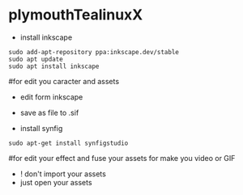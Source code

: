 # plymouthTealinuxX

- install inkscape
```
sudo add-apt-repository ppa:inkscape.dev/stable
sudo apt update
sudo apt install inkscape
```
#for edit you caracter and assets
- edit form inkscape
- save as file to .sif

- install synfig
```
sudo apt-get install synfigstudio
```
#for edit your effect and fuse your assets for make you video or GIF
- ! don't import your assets
- just open your assets 
